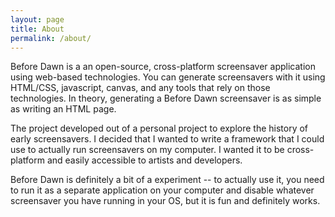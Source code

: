 ```yaml
---
layout: page
title: About
permalink: /about/
---
```


  <p>Before Dawn is a an open-source, cross-platform screensaver
    application using web-based technologies. You can generate
    screensavers with it using HTML/CSS, javascript, canvas, and any tools
    that rely on those technologies. In theory, generating a Before Dawn
    screensaver is as simple as writing an HTML page.</p>

  <p>The project developed out of a personal project to explore the history
    of early screensavers. I decided that I wanted to write a framework
    that I could use to actually run screensavers on my computer. I wanted
    it to be cross-platform and easily accessible to artists and
    developers.</p>

  <p>Before Dawn is definitely a bit of a experiment -- to actually use it,
    you need to run it as a separate application on your computer and
    disable whatever screensaver you have running in your OS, but it is
    fun and definitely works.</p>

<!--

This is the base Jekyll theme. You can find out more info about customizing your Jekyll theme, as well as basic Jekyll usage documentation at [jekyllrb.com](http://jekyllrb.com/)

You can find the source code for the Jekyll new theme at: [github.com/jglovier/jekyll-new](https://github.com/jglovier/jekyll-new)

You can find the source code for Jekyll at [github.com/jekyll/jekyll](https://github.com/jekyll/jekyll)

-->
